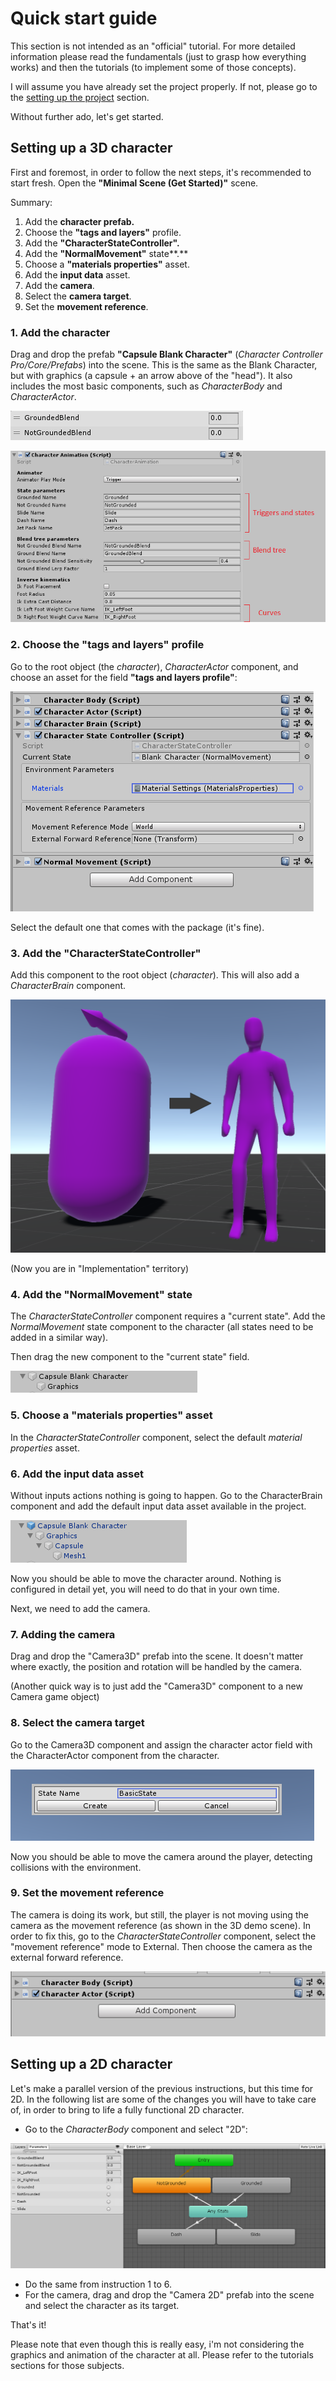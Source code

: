 # Quick start guide

This section is not intended as an "official" tutorial. For more detailed information please read the fundamentals \(just to grasp how everything works\) and then the tutorials \(to implement some of those concepts\).

I will assume you have already set the project properly. If not, please go to the [setting up the project](../package/setting-up-the-project.md) section.

Without further ado, let's get started.

## Setting up a 3D character

First and foremost, in order to follow the next steps, it's recommended to start fresh. Open the **"Minimal Scene \(Get Started\)"** scene.

Summary:

1. Add the **character prefab.**
2. Choose the **"tags and layers"** profile.
3. Add the **"CharacterStateController".**
4. Add the **"NormalMovement"** state**.**
5. Choose a **"materials properties"** asset.
6. Add the **input data** asset.
7. Add the **camera**.
8. Select the **camera target**.
9. Set the **movement reference**.



### 1. Add the character

Drag and drop the prefab **"Capsule Blank Character"** \(_Character Controller Pro/Core/Prefabs_\) into the scene. This is the same as the Blank Character, but with graphics \(a capsule + an arrow above of the "head"\). It also includes the most basic components, such as _CharacterBody_ and _CharacterActor_.

![](../.gitbook/assets/imagen%20%2838%29.png)

![](../.gitbook/assets/imagen%20%2825%29.png)

### 2. Choose the "tags and layers" profile

Go to the root object \(the _character_\), _CharacterActor_ component, and choose an asset for the field **"tags and layers profile"**:

![](../.gitbook/assets/imagen%20%282%29.png)

Select the default one that comes with the package \(it's fine\).

### 3. Add the "CharacterStateController"

Add this component to the root object \(_character_\). This will also add a _CharacterBrain_ component.

![](../.gitbook/assets/imagen%20%2834%29.png)

\(Now you are in "Implementation" territory\)

### 4. Add the "NormalMovement" **state**

The _CharacterStateController_ component requires a "current state". Add the _NormalMovement_ state component to the character \(all states need to be added in a similar way\). 

Then drag the new component to the "current state" field.

![](../.gitbook/assets/imagen%20%2832%29.png)

### 5. Choose a "materials properties" asset

In the _CharacterStateController_ component, select the default _material properties_ asset.

### 6. Add the input data asset

Without inputs actions nothing is going to happen. Go to the CharacterBrain component and add the default input data asset available in the project.

![](../.gitbook/assets/imagen%20%2836%29.png)

Now you should be able to move the character around. Nothing is configured in detail yet, you will need to do that in your own time.

Next, we need to add the camera.

### 7. Adding the camera

Drag and drop the "Camera3D" prefab into the scene. It doesn't matter where exactly, the position and rotation will be handled by the camera.

\(Another quick way is to just add the "Camera3D" component to a new Camera game object\)

### 8. Select the camera target

Go to the Camera3D component and assign the character actor field with the CharacterActor component from the character.

![](../.gitbook/assets/imagen.png)

Now you should be able to move the camera around the player, detecting collisions with the environment. 

### 9. Set the movement reference

The camera is doing its work, but still, the player is not moving using the camera as the movement reference \(as shown in the 3D demo scene\). In order to fix this, go to the _CharacterStateController_ component, select the "movement reference" mode to External. Then choose the camera as the external forward reference.

![](../.gitbook/assets/imagen%20%287%29.png)

## Setting up a 2D character

Let's make a parallel version of the previous instructions, but this time for 2D. In the following list are some of the changes you will have to take care of, in order to bring to life a fully functional 2D character.

* Go to the _CharacterBody_ component and select "2D":

![](../.gitbook/assets/imagen%20%2835%29.png)

* Do the same from instruction 1 to 6.
* For the camera, drag and drop the "Camera 2D" prefab into the scene and select the character as its target.

That's it!

Please note that even though this is really easy, i'm not considering the graphics and animation of the character at all. Please refer to the tutorials sections for those subjects.









## 











